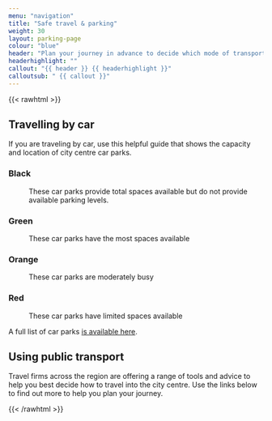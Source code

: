 ```yaml
---
menu: "navigation"
title: "Safe travel & parking"
weight: 30
layout: parking-page
colour: "blue"
header: "Plan your journey in advance to decide which mode of transport is best for you."
headerhighlight: ""
callout: "{{ header }} {{ headerhighlight }}"
calloutsub: " {{ callout }}"
---
```

{{< rawhtml >}}
    <div id="map"></div>
    <div class="carParkKey">
      <h2>Travelling by car</h2>
      <p>If you are traveling by car, use this helpful guide that shows the capacity and location of city centre car parks.</p>
      <dl>
        <dt><h3 class="black">Black</h3></dt>
        <dd><p>These car parks provide total spaces available but do not provide available parking levels.</p></dd>
        <dt><h3 class="green">Green</h3></dt>
        <dd><p>These car parks have the most spaces available</p></dd>
        <dt><h3 class="orange">Orange</h3></dt>
        <dd><p>These car parks are moderately busy</p></dd>
        <dt><h3 class="red">Red</h3></dt>
        <dd><p>These car parks have limited spaces available</p></dd>
      </dl>
       <p class="carParkKey__link">A full list of car parks <a href="https://www.transportnortheast.com/public/carparks/list.htm" target="_blank">is available here</a>.</p> 
    </div>
    <h2>Using public transport</h2>
    <p>Travel firms across the region are offering a range of tools and advice to help you best decide how to travel into the city centre. Use the links below to find out more to help you plan your journey.</p>
{{< /rawhtml >}}
